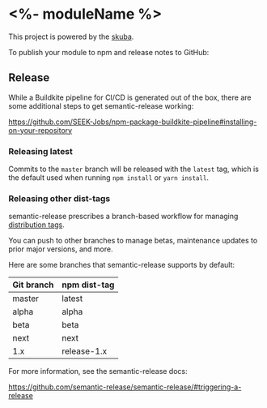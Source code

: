 # <%- moduleName %>

This project is powered by the [skuba](https://github.com/SEEK-OSS/skuba).

<!--

## Table of contents

- [Usage](#usage)
- [Design](#design)
- [Development](#development)
- [Support](#support)

## Usage

...

## Design

...

## Development

...

## Support

...

-->

To publish your module to npm and release notes to GitHub:

## Release

While a Buildkite pipeline for CI/CD is generated out of the box, there are some additional steps to get semantic-release working:

<https://github.com/SEEK-Jobs/npm-package-buildkite-pipeline#installing-on-your-repository>

### Releasing latest

Commits to the `master` branch will be released with the `latest` tag, which is the default used when running `npm install` or `yarn install`.

### Releasing other dist-tags

semantic-release prescribes a branch-based workflow for managing [distribution tags].

[distribution tags]: https://docs.npmjs.com/adding-dist-tags-to-packages

You can push to other branches to manage betas, maintenance updates to prior major versions, and more.

Here are some branches that semantic-release supports by default:

| Git branch | npm dist-tag |
| :--------- | :----------- |
| master     | latest       |
| alpha      | alpha        |
| beta       | beta         |
| next       | next         |
| 1.x        | release-1.x  |

For more information, see the semantic-release docs:

<https://github.com/semantic-release/semantic-release/#triggering-a-release>
